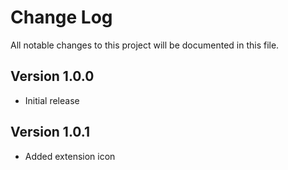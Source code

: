 # Change Log

All notable changes to this project will be documented in this file.

## Version 1.0.0

- Initial release

## Version 1.0.1

- Added extension icon